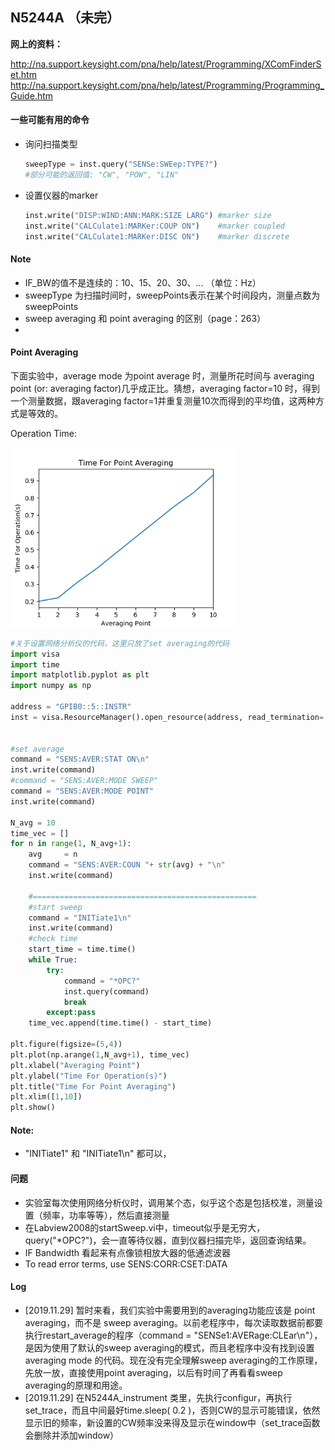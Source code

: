 ## N5244A （未完）

**网上的资料：**

http://na.support.keysight.com/pna/help/latest/Programming/XComFinderSet.htm
http://na.support.keysight.com/pna/help/latest/Programming/Programming_Guide.htm



#### 一些可能有用的命令

- 询问扫描类型

  ```python
  sweepType = inst.query("SENSe:SWEep:TYPE?")
  #部分可能的返回值: "CW", "POW", "LIN"
  ```

  

- 设置仪器的marker

  ```python
  inst.write("DISP:WIND:ANN:MARK:SIZE LARG") #marker size
  inst.write("CALCulate1:MARKer:COUP ON")    #marker coupled
  inst.write("CALCulate1:MARKer:DISC ON")    #marker discrete
  ```

  

#### Note

- IF_BW的值不是连续的：10、15、20、30、...  （单位：Hz）
- sweepType 为扫描时间时，sweepPoints表示在某个时间段内，测量点数为 sweepPoints
- sweep averaging 和 point averaging 的区别（page：263）
- 



#### Point Averaging

下面实验中，average mode 为point average 时，测量所花时间与 averaging point (or: averaging factor)几乎成正比。猜想，averaging factor=10 时，得到一个测量数据，跟averaging factor=1并重复测量10次而得到的平均值，这两种方式是等效的。

Operation Time:

<img src=".\time_for_point_averaging.png" style="zoom:72%;" />

```python
#关于设置网络分析仪的代码，这里只放了set averaging的代码
import visa
import time
import matplotlib.pyplot as plt
import numpy as np

address = "GPIB0::5::INSTR"
inst = visa.ResourceManager().open_resource(address, read_termination='\n')


#set average
command = "SENS:AVER:STAT ON\n"
inst.write(command)
#command = "SENS:AVER:MODE SWEEP"
command = "SENS:AVER:MODE POINT"
inst.write(command)

N_avg = 10
time_vec = []
for n in range(1, N_avg+1):
    avg     = n
    command = "SENS:AVER:COUN "+ str(avg) + "\n"
    inst.write(command)

    #==================================================
    #start sweep
    command = "INITiate1\n"
    inst.write(command)
    #check time
    start_time = time.time()
    while True:
        try:
            command = "*OPC?"
            inst.query(command)
            break
        except:pass    
    time_vec.append(time.time() - start_time)

plt.figure(figsize=(5,4))
plt.plot(np.arange(1,N_avg+1), time_vec)
plt.xlabel("Averaging Point")
plt.ylabel("Time For Operation(s)")
plt.title("Time For Point Averaging")
plt.xlim([1,10])
plt.show()
```



#### Note:

- "INITiate1" 和 "INITiate1\n" 都可以，



#### 问题

- 实验室每次使用网络分析仪时，调用某个态，似乎这个态是包括校准，测量设置（频率，功率等等），然后直接测量
- 在Labview2008的startSweep.vi中，timeout似乎是无穷大，query("*OPC?")，会一直等待仪器，直到仪器扫描完毕，返回查询结果。
- IF Bandwidth 看起来有点像锁相放大器的低通滤波器
- To read error terms, use SENS:CORR:CSET:DATA



#### Log

- [2019.11.29] 暂时来看，我们实验中需要用到的averaging功能应该是 point averaging，而不是 sweep averaging。以前老程序中，每次读取数据前都要执行restart_average的程序（command = "SENSe1:AVERage:CLEar\n"），是因为使用了默认的sweep averaging的模式，而且老程序中没有找到设置averaging mode 的代码。现在没有完全理解sweep averaging的工作原理，先放一放，直接使用point averaging，以后有时间了再看看sweep averaging的原理和用途。
- [2019.11.29] 在N5244A_instrument 类里，先执行configur，再执行set_trace，而且中间最好time.sleep( 0.2 )，否则CW的显示可能错误，依然显示旧的频率，新设置的CW频率没来得及显示在window中（set_trace函数会删除并添加window）